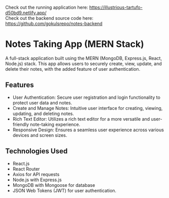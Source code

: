 
Check out the running application here: https://illustrious-tartufo-d50bd9.netlify.app/ </br>
Check out the backend source code here: https://github.com/gokulsrepo/notes-backend

# Notes Taking App (MERN Stack)

A full-stack application built using the MERN (MongoDB, Express.js, React, Node.js) stack. This app allows users to securely create, view, update, and delete their notes, with the added feature of user authentication.

## Features
- User Authentication: Secure user registration and login functionality to protect user data and notes.
- Create and Manage Notes: Intuitive user interface for creating, viewing, updating, and deleting notes.
- Rich Text Editor: Utilizes a rich text editor for a more versatile and user-friendly note-taking experience.
- Responsive Design: Ensures a seamless user experience across various devices and screen sizes.

## Technologies Used

- React.js
- React Router
- Axios for API requests
- Node.js with Express.js
- MongoDB with Mongoose for database
- JSON Web Tokens (JWT) for user authentication.

